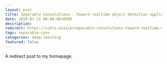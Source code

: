 ```yaml
---
layout: post
title: Separable Convolutions - Toward realtime object detection applications
date: 2019-07-21 00:00:00+0500
description: 
redirect: https://viblo.asia/p/separable-convolutions-toward-realtime-object-detection-applications-aWj534bpK6m
tags: separable-conv
categories: deep-learning
featured: false
---
```


A redirect post to my homepage.
